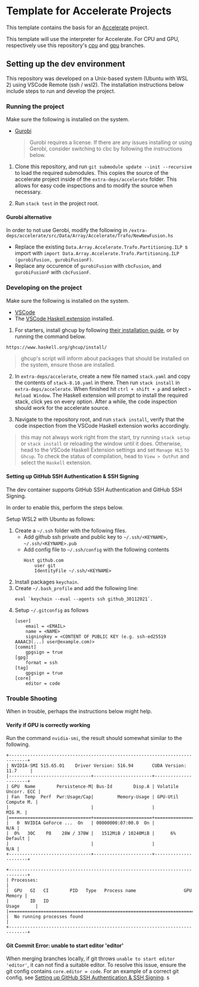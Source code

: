 # Template for Accelerate Projects
This template contains the basis for an [Accelerate](https://github.com/AccelerateHS/accelerate) project.

This template will use the interpreter for Accelerate. For CPU and GPU, respectively use this repository's [cpu](https://github.com/larsvansoest/template-accelerate/tree/cpu) and [gpu](https://github.com/larsvansoest/template-accelerate/tree/gpu) branches.

## Setting up the dev environment
This repository was developed on a Unix-based system (Ubuntu with WSL 2) using VSCode Remote (ssh / wsl2). The installation instructions below include steps to run and develop the project.

### Running the project
Make sure the following is installed on the system.
- [Gurobi](https://www.gurobi.com/documentation/10.0/quickstart_linux/index.html)
  > Gurobi requires a license. If there are any issues installing or using Gerobi, consider switching to cbc by following the instructions below.

1. Clone this repository, and run `git submodule update --init --recursive` to load the required submodules. This copies the source of the accelerate project inside of the `extra-deps/accelerate` folder. This allows for easy code inspections and to modify the source when necessary.

2. Run `stack test` in the project root.

#### Gurobi alternative
In order to not use Gerobi, modify the following in `/extra-deps/accelerate/src/Data/Array/Accelerate/Trafo/NewNewFusion.hs`
- Replace the existing `Data.Array.Accelerate.Trafo.Partitioning.ILP `s import with `import Data.Array.Accelerate.Trafo.Partitioning.ILP (gurobiFusion, gurobiFusionF)`.
- Replace any occurence of `gurobiFusion` with `cbcFusion`, and `gurobiFusionF` with `cbcFusionF`.

### Developing on the project
Make sure the following is installed on the system.
- [VSCode](https://code.visualstudio.com/)
- The [VSCode Haskell extension](https://marketplace.visualstudio.com/items?itemName=haskell.haskell) installed.

1. For starters, install ghcup by following [their installation guide](https://www.haskell.org/ghcup/install/), or by running the command below.
```sh
https://www.haskell.org/ghcup/install/
```
  > ghcup's script will inform about packages that should be installed on the system, ensure those are installed.

2. In `extra-deps/accelerate`, create a new file named `stack.yaml` and copy the contents of `stack-8.10.yaml` in there. Then run `stack install` in `extra-deps/accelerate`. When finished hit `ctrl + shift + p` and select `> Reload Window`. The Haskell extension will prompt to install the required stack, click yes on every option. After a while, the code inspection should work for the accelerate source.

3. Navigate to the repository root, and run `stack install`, verify that the code inspection from the VSCode Haskell extension works accordingly.
  > this may not always work right from the start, try running `stack setup` or `stack install` or reloading the window until it does. Otherwise, head to the VSCode Haskell Extension settings and set `Manage HLS` to `Ghcup`. To check the status of compilation, head to `View > OutPut` and select the `Haskell` extension.

#### Setting up GitHub SSH Authentication & SSH Signing
The dev container supports GitHub SSH Authentication and GitHub SSH Signing.

In order to enable this, perform the steps below.

Setup WSL2 with Ubuntu as follows:
1. Create a `~/.ssh` folder with the following files.
    - Add github ssh private and public key to `~/.ssh/<KEYNAME>`, `~/.ssh/<KEYNAME>.pub`
    - Add config file to `~/.ssh/config` with the following contents
        ```
        Host github.com
            user git
            IdentityFile ~/.ssh/<KEYNAME>
        ```
2. Install packages `keychain`.
3. Create `~/.bash_profile` and add the following line: 
    ```
    eval `keychain --eval --agents ssh github_30112021`. 
    ```
4. Setup `~/.gitconfig` as follows
    ```
    [user]
        email = <EMAIL>
        name = <NAME>
        signingkey = <CONTENT OF PUBLIC KEY (e.g. ssh-ed25519 AAAAC3(...) user@example.com)>
    [commit]
        gpgsign = true
    [gpg]
        format = ssh
    [tag]
        gpgsign = true
    [core]
	    editor = code
    ```

### Trouble Shooting
When in trouble, perhaps the instructions below might help.

#### Verify if GPU is correctly working
Run the command `nvidia-smi`, the result should somewhat similar to the following.
```
+-----------------------------------------------------------------------------+
| NVIDIA-SMI 515.65.01    Driver Version: 516.94       CUDA Version: 11.7     |
|-------------------------------+----------------------+----------------------+
| GPU  Name        Persistence-M| Bus-Id        Disp.A | Volatile Uncorr. ECC |
| Fan  Temp  Perf  Pwr:Usage/Cap|         Memory-Usage | GPU-Util  Compute M. |
|                               |                      |               MIG M. |
|===============================+======================+======================|
|   0  NVIDIA GeForce ...  On   | 00000000:07:00.0  On |                  N/A |
|  0%   30C    P8    28W / 370W |   1512MiB / 10240MiB |      6%      Default |
|                               |                      |                  N/A |
+-------------------------------+----------------------+----------------------+
                                                                               
+-----------------------------------------------------------------------------+
| Processes:                                                                  |
|  GPU   GI   CI        PID   Type   Process name                  GPU Memory |
|        ID   ID                                                   Usage      |
|=============================================================================|
|  No running processes found                                                 |
+-----------------------------------------------------------------------------+
```

#### Git Commit Error: unable to start editor 'editor'
When merging branches locally, if git throws `unable to start editor 'editor'`, it can not find a suitable editor. To resolve this issue, ensure the git config contains `core.editor = code`. For an example of a correct git config, see [Setting up GitHub SSH Authentication & SSH Signing](#setting-up-github-ssh-authentication--ssh-signing).
s